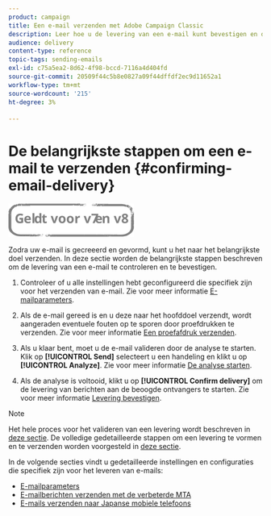 ```yaml
---
product: campaign
title: Een e-mail verzenden met Adobe Campaign Classic
description: Leer hoe u de levering van een e-mail kunt bevestigen en de specifieke kenmerken van het verzenden van e-mailberichten kunt ontdekken.
audience: delivery
content-type: reference
topic-tags: sending-emails
exl-id: c75a5ea2-8d62-4f98-bccd-7116a4d404fd
source-git-commit: 20509f44c5b8e0827a09f44dffdf2ec9d11652a1
workflow-type: tm+mt
source-wordcount: '215'
ht-degree: 3%

---
```


# De belangrijkste stappen om een e-mail te verzenden {#confirming-email-delivery}

![](../../assets/common.svg)

Zodra uw e-mail is gecreeerd en gevormd, kunt u het naar het belangrijkste doel verzenden. In deze sectie worden de belangrijkste stappen beschreven om de levering van een e-mail te controleren en te bevestigen.

1. Controleer of u alle instellingen hebt geconfigureerd die specifiek zijn voor het verzenden van e-mail. Zie voor meer informatie [E-mailparameters](email-parameters.md).
1. Als de e-mail gereed is en u deze naar het hoofddoel verzendt, wordt aangeraden eventuele fouten op te sporen door proefdrukken te verzenden. Zie voor meer informatie [Een proefafdruk verzenden](steps-validating-the-delivery.md#sending-a-proof).

1. Als u klaar bent, moet u de e-mail valideren door de analyse te starten. Klik op **[!UICONTROL Send]** selecteert u een handeling en klikt u op **[!UICONTROL Analyze]**. Zie voor meer informatie [De analyse starten](steps-validating-the-delivery.md#analyzing-the-delivery).

1. Als de analyse is voltooid, klikt u op **[!UICONTROL Confirm delivery]** om de levering van berichten aan de beoogde ontvangers te starten. Zie voor meer informatie [Levering bevestigen](steps-sending-the-delivery.md#confirming-delivery).

   <!--Add screenshot with analysis done and Confirm delivery button activated.-->

>[!NOTE]
>
>Het hele proces voor het valideren van een levering wordt beschreven in [deze sectie](steps-validating-the-delivery.md). De volledige gedetailleerde stappen om een levering te vormen en te verzenden worden voorgesteld in [deze sectie](steps-sending-the-delivery.md).

In de volgende secties vindt u gedetailleerde instellingen en configuraties die specifiek zijn voor het leveren van e-mails:
<!--* [Generating the mirror page](generating-mirror-page.md)
* [Email BCC](email-bcc.md)-->
* [E-mailparameters](email-parameters.md)
* [E-mailberichten verzenden met de verbeterde MTA](sending-with-enhanced-mta.md)
* [E-mails verzenden naar Japanse mobiele telefoons](sending-emails-on-japanese-mobiles.md)
